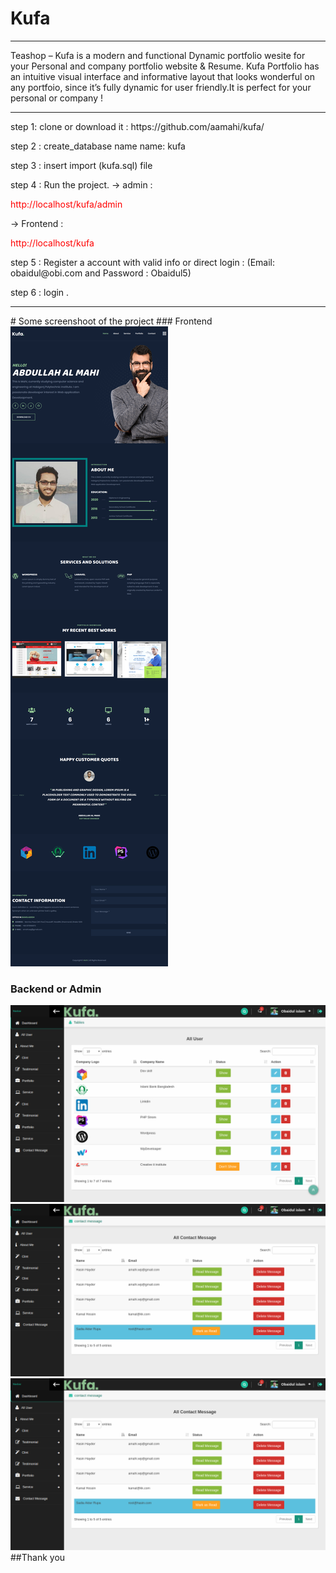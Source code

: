 # Kufa
 <hr/>
 <div>
      <div class="js-item-description item-description has-toggle">
          <div class="user-html user-html__with-lazy-load"><p>
        Teashop –  Kufa is a modern and functional Dynamic portfolio wesite for your Personal and company portfolio website &amp; Resume. Kufa Portfolio has an intuitive visual interface and informative layout that looks wonderful on any portfoio, since it’s fully dynamic for user friendly.It is perfect for your personal or company !
</p>
<hr/>
           
  <p> step 1: clone or download it : https://github.com/aamahi/kufa/ </p>
  <p> step 2 : create_database name name: kufa </p>
  <p> step 3 : insert import (kufa.sql) file </p>
  <p> step 4 : Run the project. 
  -> admin : <p style="color:red">http://localhost/kufa/admin </p>
  -> Frontend : <p style="color:red"> http://localhost/kufa </p>
  <p> step 5 : Register a account with valid info  or direct login : (Email: obaidul@obi.com and Password : Obaidul5)  </p>
  <p> step 6 : login . </p>
<hr/>
# Some screenshoot of the project
### Frontend

<img src="git_img/frontend.png">

### Backend or Admin

<img src="git_img/admin1.png">
<img src="git_img/admin2.png">
<img src="git_img/admin2.png">
##Thank you 
